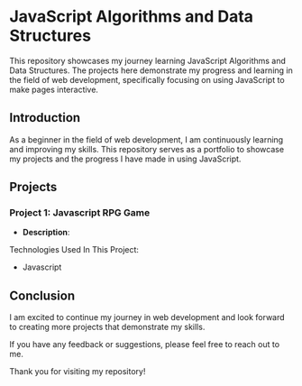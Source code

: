 # JavaScript Algorithms and Data Structures

This repository showcases my journey learning JavaScript Algorithms and Data Structures. The projects here demonstrate my progress and learning in the field of web development, specifically focusing on using JavaScript to make pages interactive.

## Introduction

As a beginner in the field of web development, I am continuously learning and improving my skills. This repository serves as a portfolio to showcase my projects and the progress I have made in using JavaScript.

## Projects

### Project 1: Javascript RPG Game

- **Description**:

Technologies Used In This Project:
- Javascript
##













## Conclusion

I am excited to continue my journey in web development and look forward to creating more projects that demonstrate my skills.

If you have any feedback or suggestions, please feel free to reach out to me.

Thank you for visiting my repository!

